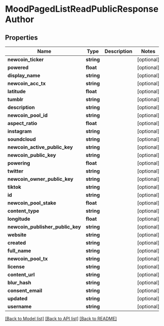 # MoodPagedListReadPublicResponseAuthor

## Properties
Name | Type | Description | Notes
------------ | ------------- | ------------- | -------------
**newcoin_ticker** | **string** |  | [optional] 
**powered** | **float** |  | [optional] 
**display_name** | **string** |  | [optional] 
**newcoin_acc_tx** | **string** |  | [optional] 
**latitude** | **float** |  | [optional] 
**tumblr** | **string** |  | [optional] 
**description** | **string** |  | [optional] 
**newcoin_pool_id** | **string** |  | [optional] 
**aspect_ratio** | **float** |  | [optional] 
**instagram** | **string** |  | [optional] 
**soundcloud** | **string** |  | [optional] 
**newcoin_active_public_key** | **string** |  | [optional] 
**newcoin_public_key** | **string** |  | [optional] 
**powering** | **float** |  | [optional] 
**twitter** | **string** |  | [optional] 
**newcoin_owner_public_key** | **string** |  | [optional] 
**tiktok** | **string** |  | [optional] 
**id** | **string** |  | [optional] 
**newcoin_pool_stake** | **float** |  | [optional] 
**content_type** | **string** |  | [optional] 
**longitude** | **float** |  | [optional] 
**newcoin_publisher_public_key** | **string** |  | [optional] 
**website** | **string** |  | [optional] 
**created** | **string** |  | [optional] 
**full_name** | **string** |  | [optional] 
**newcoin_pool_tx** | **string** |  | [optional] 
**license** | **string** |  | [optional] 
**content_url** | **string** |  | [optional] 
**blur_hash** | **string** |  | [optional] 
**consent_email** | **string** |  | [optional] 
**updated** | **string** |  | [optional] 
**username** | **string** |  | [optional] 

[[Back to Model list]](../README.md#documentation-for-models) [[Back to API list]](../README.md#documentation-for-api-endpoints) [[Back to README]](../README.md)


